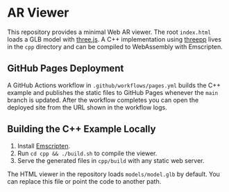 # AR Viewer

This repository provides a minimal Web AR viewer. The root `index.html` loads a GLB model with [three.js](https://threejs.org/). A C++ implementation using [threepp](https://github.com/markaren/threepp) lives in the `cpp` directory and can be compiled to WebAssembly with Emscripten.

## GitHub Pages Deployment

A GitHub Actions workflow in `.github/workflows/pages.yml` builds the C++ example and publishes the static files to GitHub Pages whenever the `main` branch is updated. After the workflow completes you can open the deployed site from the URL shown in the workflow logs.

## Building the C++ Example Locally

1. Install [Emscripten](https://emscripten.org/docs/getting_started/downloads.html).
2. Run `cd cpp && ./build.sh` to compile the viewer.
3. Serve the generated files in `cpp/build` with any static web server.

The HTML viewer in the repository loads `models/model.glb` by default. You can replace this file or point the code to another path.
